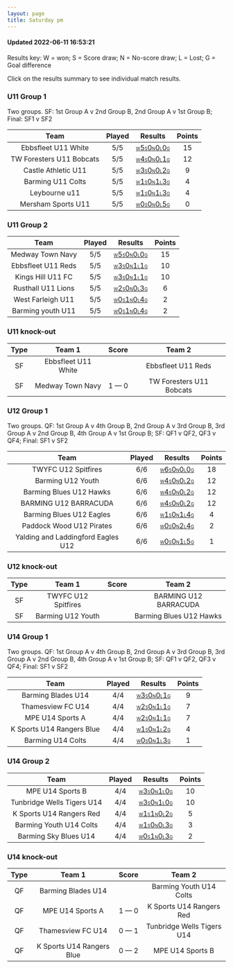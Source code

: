```yaml
---
layout: page
title: Saturday pm
---
```


#### Updated 2022-06-11 16:53:21 

Results key: W = won; S = Score draw; N = No-score draw; L = Lost; G = Goal difference

Click on the results summary to see individual match results.


### U11 Group 1
 Two groups. SF: 1st Group A v 2nd Group B, 2nd Group A v 1st Group B; Final: SF1 v SF2

|           Team           | Played |                                                                                   Results                                                                                   | Points |
|:------------------------:|:------:|:---------------------------------------------------------------------------------------------------------------------------------------------------------------------------:|:------:|
|   Ebbsfleet U11 White    |  5/5   |   <a href="teamres/Ebbsfleet-U11-White.html"><font size="1">W</font>5<font size="1">S</font>0<font size="1">N</font>0<font size="1">L</font>0<font size="1">G</font></a>    |   15   |
| TW Foresters U11 Bobcats |  5/5   | <a href="teamres/TW-Foresters-U11-Bobcats.html"><font size="1">W</font>4<font size="1">S</font>0<font size="1">N</font>0<font size="1">L</font>1<font size="1">G</font></a> |   12   |
|   Castle Athletic U11    |  5/5   |   <a href="teamres/Castle-Athletic-U11.html"><font size="1">W</font>3<font size="1">S</font>0<font size="1">N</font>0<font size="1">L</font>2<font size="1">G</font></a>    |   9    |
|    Barming U11 Colts     |  5/5   |    <a href="teamres/Barming-U11-Colts.html"><font size="1">W</font>1<font size="1">S</font>0<font size="1">N</font>1<font size="1">L</font>3<font size="1">G</font></a>     |   4    |
|      Leybourne u11       |  5/5   |      <a href="teamres/Leybourne-u11.html"><font size="1">W</font>1<font size="1">S</font>0<font size="1">N</font>1<font size="1">L</font>3<font size="1">G</font></a>       |   4    |
|    Mersham Sports U11    |  5/5   |    <a href="teamres/Mersham-Sports-U11.html"><font size="1">W</font>0<font size="1">S</font>0<font size="1">N</font>0<font size="1">L</font>5<font size="1">G</font></a>    |   0    |



### U11 Group 2

|        Team        | Played |                                                                                Results                                                                                | Points |
|:------------------:|:------:|:---------------------------------------------------------------------------------------------------------------------------------------------------------------------:|:------:|
|  Medway Town Navy  |  5/5   |  <a href="teamres/Medway-Town-Navy.html"><font size="1">W</font>5<font size="1">S</font>0<font size="1">N</font>0<font size="1">L</font>0<font size="1">G</font></a>  |   15   |
| Ebbsfleet U11 Reds |  5/5   | <a href="teamres/Ebbsfleet-U11-Reds.html"><font size="1">W</font>3<font size="1">S</font>0<font size="1">N</font>1<font size="1">L</font>1<font size="1">G</font></a> |   10   |
| Kings Hill U11 FC  |  5/5   | <a href="teamres/Kings-Hill-U11-FC.html"><font size="1">W</font>3<font size="1">S</font>0<font size="1">N</font>1<font size="1">L</font>1<font size="1">G</font></a>  |   10   |
| Rusthall U11 Lions |  5/5   | <a href="teamres/Rusthall-U11-Lions.html"><font size="1">W</font>2<font size="1">S</font>0<font size="1">N</font>0<font size="1">L</font>3<font size="1">G</font></a> |   6    |
| West Farleigh U11  |  5/5   | <a href="teamres/West-Farleigh-U11.html"><font size="1">W</font>0<font size="1">S</font>1<font size="1">N</font>0<font size="1">L</font>4<font size="1">G</font></a>  |   2    |
| Barming youth U11  |  5/5   | <a href="teamres/Barming-youth-U11.html"><font size="1">W</font>0<font size="1">S</font>1<font size="1">N</font>0<font size="1">L</font>4<font size="1">G</font></a>  |   2    |



### U11 knock-out
 

| Type |       Team 1        |    Score    |          Team 2          |
|:----:|:-------------------:|:-----------:|:------------------------:|
|  SF  | Ebbsfleet U11 White |             |    Ebbsfleet U11 Reds    |
|  SF  |  Medway Town Navy   | 1 &mdash; 0 | TW Foresters U11 Bobcats |


### U12 Group 1
 Two groups. QF: 1st Group A v 4th Group B, 2nd Group A v 3rd Group B, 3rd Group A v 2nd Group B, 4th Group A v 1st Group B; SF: QF1 v QF2, QF3 v QF4; Final: SF1 v SF2

|                Team                | Played |                                                                                        Results                                                                                        | Points |
|:----------------------------------:|:------:|:-------------------------------------------------------------------------------------------------------------------------------------------------------------------------------------:|:------:|
|        TWYFC U12 Spitfires         |  6/6   |        <a href="teamres/TWYFC-U12-Spitfires.html"><font size="1">W</font>6<font size="1">S</font>0<font size="1">N</font>0<font size="1">L</font>0<font size="1">G</font></a>         |   18   |
|         Barming U12 Youth          |  6/6   |         <a href="teamres/Barming-U12-Youth.html"><font size="1">W</font>4<font size="1">S</font>0<font size="1">N</font>0<font size="1">L</font>2<font size="1">G</font></a>          |   12   |
|      Barming Blues U12 Hawks       |  6/6   |      <a href="teamres/Barming-Blues-U12-Hawks.html"><font size="1">W</font>4<font size="1">S</font>0<font size="1">N</font>0<font size="1">L</font>2<font size="1">G</font></a>       |   12   |
|       BARMING U12 BARRACUDA        |  6/6   |       <a href="teamres/BARMING-U12-BARRACUDA.html"><font size="1">W</font>4<font size="1">S</font>0<font size="1">N</font>0<font size="1">L</font>2<font size="1">G</font></a>        |   12   |
|      Barming Blues U12 Eagles      |  6/6   |      <a href="teamres/Barming-Blues-U12-Eagles.html"><font size="1">W</font>1<font size="1">S</font>0<font size="1">N</font>1<font size="1">L</font>4<font size="1">G</font></a>      |   4    |
|      Paddock Wood U12 Pirates      |  6/6   |      <a href="teamres/Paddock-Wood-U12-Pirates.html"><font size="1">W</font>0<font size="1">S</font>0<font size="1">N</font>2<font size="1">L</font>4<font size="1">G</font></a>      |   2    |
| Yalding and Laddingford Eagles U12 |  6/6   | <a href="teamres/Yalding-and-Laddingford-Eagles-U12.html"><font size="1">W</font>0<font size="1">S</font>0<font size="1">N</font>1<font size="1">L</font>5<font size="1">G</font></a> |   1    |



### U12 knock-out
 

| Type |       Team 1        | Score |         Team 2          |
|:----:|:-------------------:|:-----:|:-----------------------:|
|  SF  | TWYFC U12 Spitfires |       |  BARMING U12 BARRACUDA  |
|  SF  |  Barming U12 Youth  |       | Barming Blues U12 Hawks |


### U14 Group 1
 Two groups. QF: 1st Group A v 4th Group B, 2nd Group A v 3rd Group B, 3rd Group A v 2nd Group B, 4th Group A v 1st Group B; SF: QF1 v QF2, QF3 v QF4; Final: SF1 v SF2

|           Team            | Played |                                                                                   Results                                                                                    | Points |
|:-------------------------:|:------:|:----------------------------------------------------------------------------------------------------------------------------------------------------------------------------:|:------:|
|    Barming Blades U14     |  4/4   |    <a href="teamres/Barming-Blades-U14.html"><font size="1">W</font>3<font size="1">S</font>0<font size="1">N</font>0<font size="1">L</font>1<font size="1">G</font></a>     |   9    |
|     Thamesview FC U14     |  4/4   |     <a href="teamres/Thamesview-FC-U14.html"><font size="1">W</font>2<font size="1">S</font>0<font size="1">N</font>1<font size="1">L</font>1<font size="1">G</font></a>     |   7    |
|     MPE U14 Sports A      |  4/4   |     <a href="teamres/MPE-U14-Sports-A.html"><font size="1">W</font>2<font size="1">S</font>0<font size="1">N</font>1<font size="1">L</font>1<font size="1">G</font></a>      |   7    |
| K Sports U14 Rangers Blue |  4/4   | <a href="teamres/K-Sports-U14-Rangers-Blue.html"><font size="1">W</font>1<font size="1">S</font>0<font size="1">N</font>1<font size="1">L</font>2<font size="1">G</font></a> |   4    |
|     Barming U14 Colts     |  4/4   |     <a href="teamres/Barming-U14-Colts.html"><font size="1">W</font>0<font size="1">S</font>0<font size="1">N</font>1<font size="1">L</font>3<font size="1">G</font></a>     |   1    |



### U14 Group 2

|            Team            | Played |                                                                                    Results                                                                                    | Points |
|:--------------------------:|:------:|:-----------------------------------------------------------------------------------------------------------------------------------------------------------------------------:|:------:|
|      MPE U14 Sports B      |  4/4   |      <a href="teamres/MPE-U14-Sports-B.html"><font size="1">W</font>3<font size="1">S</font>0<font size="1">N</font>1<font size="1">L</font>0<font size="1">G</font></a>      |   10   |
| Tunbridge Wells Tigers U14 |  4/4   | <a href="teamres/Tunbridge-Wells-Tigers-U14.html"><font size="1">W</font>3<font size="1">S</font>0<font size="1">N</font>1<font size="1">L</font>0<font size="1">G</font></a> |   10   |
|  K Sports U14 Rangers Red  |  4/4   |  <a href="teamres/K-Sports-U14-Rangers-Red.html"><font size="1">W</font>1<font size="1">S</font>1<font size="1">N</font>0<font size="1">L</font>2<font size="1">G</font></a>  |   5    |
|  Barming Youth U14 Colts   |  4/4   |  <a href="teamres/Barming-Youth-U14-Colts.html"><font size="1">W</font>1<font size="1">S</font>0<font size="1">N</font>0<font size="1">L</font>3<font size="1">G</font></a>   |   3    |
|   Barming Sky Blues U14    |  4/4   |   <a href="teamres/Barming-Sky-Blues-U14.html"><font size="1">W</font>0<font size="1">S</font>1<font size="1">N</font>0<font size="1">L</font>3<font size="1">G</font></a>    |   2    |



### U14 knock-out
 

| Type |          Team 1           |    Score    |           Team 2           |
|:----:|:-------------------------:|:-----------:|:--------------------------:|
|  QF  |    Barming Blades U14     |             |  Barming Youth U14 Colts   |
|  QF  |     MPE U14 Sports A      | 1 &mdash; 0 |  K Sports U14 Rangers Red  |
|  QF  |     Thamesview FC U14     | 0 &mdash; 1 | Tunbridge Wells Tigers U14 |
|  QF  | K Sports U14 Rangers Blue | 0 &mdash; 2 |      MPE U14 Sports B      |



<br /><br /><br />